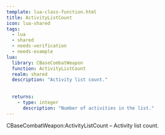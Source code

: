 ```yaml
---
template: lua-class-function.html
title: ActivityListCount
icon: lua-shared
tags:
  - lua
  - shared
  - needs-verification
  - needs-example
lua:
  library: CBaseCombatWeapon
  function: ActivityListCount
  realm: shared
  description: "Activity list count."
  
  
  returns:
    - type: integer
      description: "Number of activities in the list."
---
```


<div class="lua__search__keywords">
CBaseCombatWeapon:ActivityListCount &#x2013; Activity list count.
</div>
